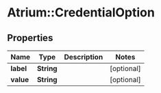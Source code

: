 # Atrium::CredentialOption

## Properties
Name | Type | Description | Notes
------------ | ------------- | ------------- | -------------
**label** | **String** |  | [optional] 
**value** | **String** |  | [optional] 


